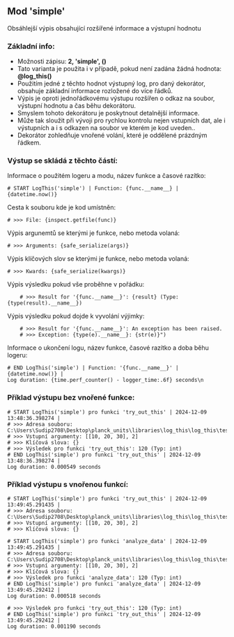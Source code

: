 ## Mod 'simple' 

Obsáhlejší výpis obsahující rozšířené informace a výstupní hodnotu 

### Základní info:

- Možnosti zápisu: **2, 'simple', ()**
- Tato varianta je použita i v případě, pokud není zadána žádná hodnota: **@log_this()**
- Použitím jedné z těchto hodnot výstupný log, pro daný dekorátor, obsahuje základní informace rozložené do více řádků.
- Výpis je oproti jednořádkovému výstupu rozšířen o odkaz na soubor, výstupní hodnotu a čas běhu dekorátoru.
- Smyslem tohoto dekorátoru je poskytnout detalnější informace.
- Může tak sloužit při vývoji pro rychlou kontrolu nejen vstupních dat, ale i výstupních a i s odkazen na soubor ve kterém je kod uveden..
- Dekorátor zohledňuje vnořené volání, které je oddělené prázdným řádkem.


### Výstup se skládá z těchto částí:

Informace o použitém logeru a modu, název funkce a časové razítko:

    # START LogThis('simple') | Function: {func.__name__} | {datetime.now()}
  
Cesta k souboru kde je kod umístněn: 

    # >>> File: {inspect.getfile(func)}
  
Výpis argunemtů se kterými je funkce, nebo metoda volaná:

    # >>> Arguments: {safe_serialize(args)}
  
Výpis klíčových slov se kterými je funkce, nebo metoda volaná: 

    # >>> Kwards: {safe_serialize(kwargs)}
  
Výpis výsledku pokud vše proběhne v pořádku: 

        # >>> Result for '{func.__name__}': {result} (Type: {type(result).__name__})
  
Výpis výsledku pokud dojde k vyvolání výjimky: 

        # >>> Result for '{func.__name__}': An exception has been raised.
        # >>> Exception: {type(e).__name__}: {str(e)}")
  
Informace o ukončení logu, název funkce, časové razítko a doba běhu logeru: 

    # END LogThis('simple') | Function: '{func.__name__}' | {datetime.now()} | 
    Log duration: {time.perf_counter() - logger_time:.6f} seconds\n

  
### Příklad výstupu bez vnořené funkce:

    # START LogThis('simple') pro funkci 'try_out_this' | 2024-12-09 13:48:36.398274 |
    # >>> Adresa souboru: C:\Users\Sudip2708\Desktop\planck_units\libraries\log_this\log_this\tests\_try_out_this.py
    # >>> Vstupní argumenty: [[10, 20, 30], 2]
    # >>> Klíčová slova: {}
    # >>> Výsledek pro funkci 'try_out_this': 120 (Typ: int)
    # END LogThis('simple') pro funkci 'try_out_this' | 2024-12-09 13:48:36.398274 | 
    Log duration: 0.000549 seconds

### Příklad výstupu s vnořenou funkcí:

    # START LogThis('simple') pro funkci 'try_out_this' | 2024-12-09 13:49:45.291435 |
    # >>> Adresa souboru: C:\Users\Sudip2708\Desktop\planck_units\libraries\log_this\log_this\tests\_try_out_this.py
    # >>> Vstupní argumenty: [[10, 20, 30], 2]
    # >>> Klíčová slova: {}
    
    # START LogThis('simple') pro funkci 'analyze_data' | 2024-12-09 13:49:45.291435 |
    # >>> Adresa souboru: C:\Users\Sudip2708\Desktop\planck_units\libraries\log_this\log_this\tests\_try_out_this.py
    # >>> Vstupní argumenty: [[10, 20, 30], 2]
    # >>> Klíčová slova: {}
    # >>> Výsledek pro funkci 'analyze_data': 120 (Typ: int)
    # END LogThis('simple') pro funkci 'analyze_data' | 2024-12-09 13:49:45.292412 | 
    Log duration: 0.000518 seconds
    
    # >>> Výsledek pro funkci 'try_out_this': 120 (Typ: int)
    # END LogThis('simple') pro funkci 'try_out_this' | 2024-12-09 13:49:45.292412 | 
    Log duration: 0.001190 seconds